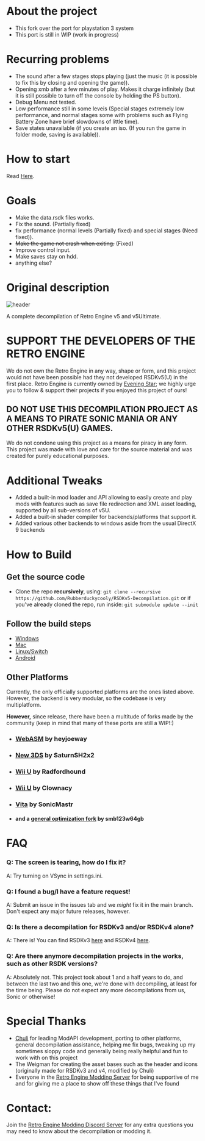 # About the project

* This fork over the port for playstation 3 system
* This port is still in WIP (work in progress)

# Recurring problems
* The sound after a few stages stops playing (just the music (it is possible to fix this by closing and opening the game)).
* Opening xmb after a few minutes of play. Makes it charge infinitely (but it is still possible to turn off the console by holding the PS button).
* Debug Menu not tested.
* Low performance still in some leveis (Special stages extremely low performance, and normal stages some with problems such as Flying Battery Zone have brief slowdowns of little time).
* Save states unavailable (if you create an iso. (If you run the game in folder mode, saving is available)).

# How to start
Read [Here](BUILDING.md).

# Goals

* Make the data.rsdk files works.
* Fix the sound. (Partially fixed)
* fix performance (normal levels (Partially fixed) and special stages (Need fixed)).
* ~~Make the game not crash when exiting.~~ (Fixed)
* Improve control input.
* Make saves stay on hdd.
* anything else?

# Original description
![header](https://user-images.githubusercontent.com/29069561/183143615-d7f77921-13cf-4c58-8c5f-6a1e76ea20e2.svg)

A complete decompilation of Retro Engine v5 and v5Ultimate.

# **SUPPORT THE DEVELOPERS OF THE RETRO ENGINE**
We do not own the Retro Engine in any way, shape or form, and this project would not have been possible had they not developed RSDKv5(U) in the first place. Retro Engine is currently owned by [Evening Star](https://eveningstar.studio/); we highly urge you to follow & support their projects if you enjoyed this project of ours!

## **DO NOT USE THIS DECOMPILATION PROJECT AS A MEANS TO PIRATE SONIC MANIA OR ANY OTHER RSDKv5(U) GAMES.**
We do not condone using this project as a means for piracy in any form. This project was made with love and care for the source material and was created for purely educational purposes.

# Additional Tweaks
* Added a built-in mod loader and API allowing to easily create and play mods with features such as save file redirection and XML asset loading, supported by all sub-versions of v5U.
* Added a built-in shader compiler for backends/platforms that support it.
* Added various other backends to windows aside from the usual DirectX 9 backends

# How to Build

## Get the source code

* Clone the repo **recursively**, using:
```git clone --recursive https://github.com/Rubberduckycooly/RSDKv5-Decompilation.git```
or if you've already cloned the repo, run inside:
```git submodule update --init```

## Follow the build steps

* [Windows](./dependencies/windows/README.md)
* [Mac](./dependencies/mac/README.md)
* [Linux/Switch](./dependencies/ogl/README.md)
* [Android](./dependencies/android/README.md)

## Other Platforms
Currently, the only officially supported platforms are the ones listed above. However, the backend is very modular, so the codebase is very multiplatform.

**However,** since release, there have been a multitude of forks made by the community (keep in mind that many of these ports are still a WIP!:) 
* ### [WebASM](https://github.com/heyjoeway/RSDKv5-Decompilation/tree/emscripten) by heyjoeway 
* ### [New 3DS](https://github.com/SaturnSH2x2/RSDKv5-Decompilation/tree/3ds-main) by SaturnSH2x2
* ### [Wii U](https://github.com/Radfordhound/RSDKv5-Decompilation) by Radfordhound
* ### [Wii U](https://github.com/Clownacy/Sonic-Mania-Decompilation) by Clownacy
* ### [Vita](https://github.com/SonicMastr/Sonic-Mania-Vita) by SonicMastr
* #### and a [general optimization fork](https://github.com/smb123w64gb/RSDKv5-Decompilation) by smb123w64gb

# FAQ
### Q: The screen is tearing, how do I fix it?
A: Try turning on VSync in settings.ini.

### Q: I found a bug/I have a feature request!
A: Submit an issue in the issues tab and we _might_ fix it in the main branch. Don't expect any major future releases, however.

### Q: Is there a decompilation for RSDKv3 and/or RSDKv4 alone?
A: There is! You can find RSDKv3 [here](https://github.com/Rubberduckycooly/Sonic-CD-11-Decompilation) and RSDKv4 [here](https://github.com/Rubberduckycooly/Sonic-1-2-2013-Decompilation).

### Q: Are there anymore decompilation projects in the works, such as other RSDK versions?
A: Absolutely not. This project took about 1 and a half years to do, and between the last two and this one, we're done with decompiling, at least for the time being. Please do not expect any more decompilations from us, Sonic or otherwise!

# Special Thanks
* [Chuli](https://github.com/MGRich) for leading ModAPI development, porting to other platforms, general decompilation assistance, helping me fix bugs, tweaking up my sometimes sloppy code and generally being really helpful and fun to work with on this project
* The Weigman for creating the asset bases such as the header and icons (originally made for RSDKv3 and v4, modified by Chuli)
* Everyone in the [Retro Engine Modding Server](https://dc.railgun.works/retroengine) for being supportive of me and for giving me a place to show off these things that I've found

# Contact:
Join the [Retro Engine Modding Discord Server](https://dc.railgun.works/retroengine) for any extra questions you may need to know about the decompilation or modding it.
